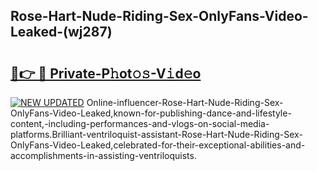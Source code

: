 ## Rose-Hart-Nude-Riding-Sex-OnlyFans-Video-Leaked-(wj287)


# <h2><a href="https://mediaupload.pro?-19M">🔗👉 🔴 Private-P𝚑ot𝚘𝚜-V𝚒d𝚎o</a></h2>

[![NEW UPDATED](https://i.imgur.com/0qMVB7G.gif)](https://mediaupload.pro?-19M)
Online-influencer-Rose-Hart-Nude-Riding-Sex-OnlyFans-Video-Leaked,known-for-publishing-dance-and-lifestyle-content,-including-performances-and-vlogs-on-social-media-platforms.Brilliant-ventriloquist-assistant-Rose-Hart-Nude-Riding-Sex-OnlyFans-Video-Leaked,celebrated-for-their-exceptional-abilities-and-accomplishments-in-assisting-ventriloquists.  